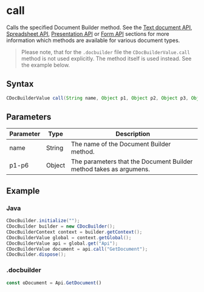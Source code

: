 # call

Calls the specified Document Builder method. See the [Text document API](../../../../Office%20API/usage-api/Text%20Document%20API/Text%20Document%20API.md), [Spreadsheet API](../../../../Office%20API/usage-api/Spreadsheet%20API/Spreadsheet%20API.md), [Presentation API](../../../../Office%20API/usage-api/Presentation%20API/Presentation%20API.md) or [Form API](../../../../Office%20API/usage-api/Form%20API/Form%20API.md) sections for more information which methods are available for various document types.

> Please note, that for the `.docbuilder` file the `CDocBuilderValue.call` method is not used explicitly. The method itself is used instead. See the example below.

## Syntax

```java
CDocBuilderValue call(String name, Object p1, Object p2, Object p3, Object p4, Object p5, Object p6);
```

## Parameters

| Parameter | Type   | Description                                                        |
| --------- | ------ | ------------------------------------------------------------------ |
| name      | String | The name of the Document Builder method.                           |
| p1-p6     | Object | The parameters that the Document Builder method takes as argumens. |

## Example

### Java

``` java
CDocBuilder.initialize("");
CDocBuilder builder = new CDocBuilder();
CDocBuilderContext context = builder.getContext();
CDocBuilderValue global = context.getGlobal();
CDocBuilderValue api = global.get("Api");
CDocBuilderValue document = api.call("GetDocument");
CDocBuilder.dispose();
```

### .docbuilder

```ts
const oDocument = Api.GetDocument()
```
